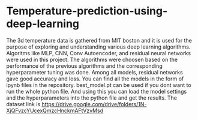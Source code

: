# Temperature-prediction-using-deep-learning
The 3d temperature data is gathered from MIT boston and it is used for the purpose of exploring and understanding various deep learning algorithms. 
Algoritms like MLP, CNN, Conv Autoencoder, and residual neural networks were used in this project.
The algorithms were choosen based on the performance of the previous algorithms and the corresponding hyperparameter tuning was done.
Among all models, residual networks gave good accuracy and loss. 
You can find all the models in the form of ipynb files in the repository.
best_model.pt can be used if you dont want to run the whole python file. And using this you can load the model settings and the hyperparameters into the python file and get the results.
The dataset link is https://drive.google.com/drive/folders/1N-XjQFvzcYUcexQmzcHnckmAFtVzvMsd
